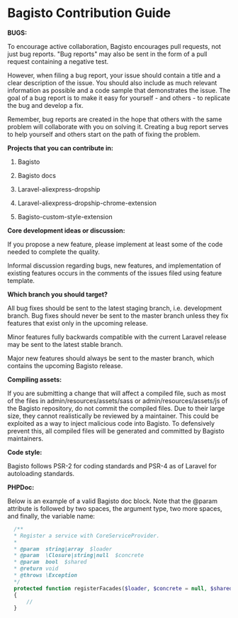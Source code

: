 # Bagisto Contribution Guide

**BUGS:**

To encourage active collaboration, Bagisto encourages pull requests, not just bug reports. "Bug reports" may also be sent in the form of a pull request containing a negative test.

However, when filing a bug report, your issue should contain a title and a clear description of the issue. You should also include as much relevant information as possible and a code sample that demonstrates the issue. The goal of a bug report is to make it easy for yourself - and others - to replicate the bug and develop a fix.

Remember, bug reports are created in the hope that others with the same problem will collaborate with you on solving it. Creating a bug report serves to help yourself and others start on the path of fixing the problem.

**Projects that you can contribute in:**

1. Bagisto

2. Bagisto docs

3. Laravel-aliexpress-dropship

4. Laravel-aliexpress-dropship-chrome-extension

5. Bagisto-custom-style-extension

**Core development ideas or discussion:**

If you propose a new feature, please implement at least some of the code needed to complete the quality.

Informal discussion regarding bugs, new features, and implementation of existing features occurs in the comments of the issues filed using feature template.

**Which branch you should target?**

All bug fixes should be sent to the latest staging branch, i.e. development branch. Bug fixes should never be sent to the master branch unless they fix features that exist only in the upcoming release.

Minor features fully backwards compatible with the current Laravel release may be sent to the latest stable branch.

Major new features should always be sent to the master branch, which contains the upcoming Bagisto release.

**Compiling assets:**

If you are submitting a change that will affect a compiled file, such as most of the files in admin/resources/assets/sass or admin/resources/assets/js of the Bagisto repository, do not commit the compiled files. Due to their large size, they cannot realistically be reviewed by a maintainer. This could be exploited as a way to inject malicious code into Bagisto. To defensively prevent this, all compiled files will be generated and committed by Bagisto maintainers.

**Code style:**

Bagisto follows PSR-2 for coding standards and PSR-4 as of Laravel for autoloading standards.

**PHPDoc:**

Below is an example of a valid Bagisto doc block. Note that the @param attribute is followed by two spaces, the argument type, two more spaces, and finally, the variable name:
  ``` php
    /**
    * Register a service with CoreServiceProvider.
    *
    * @param  string|array  $loader
    * @param  \Closure|string|null  $concrete
    * @param  bool  $shared
    * @return void
    * @throws \Exception
    */
    protected function registerFacades($loader, $concrete = null, $shared = false)
    {
        //
    }
  ```

